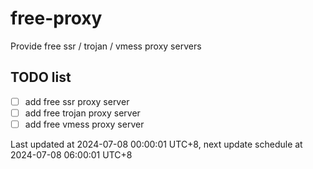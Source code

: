 
# free-proxy
Provide free ssr / trojan / vmess proxy servers


## TODO list
- [ ] add free ssr proxy server
- [ ] add free trojan proxy server
- [ ] add free vmess proxy server

Last updated at 2024-07-08 00:00:01 UTC+8, next update schedule at 2024-07-08 06:00:01 UTC+8

